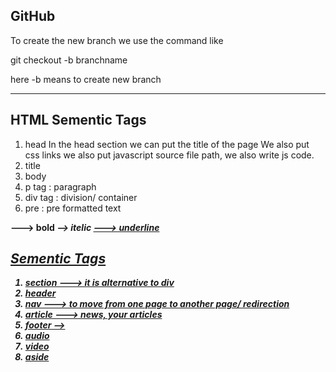 GitHub
------
To create the new branch we use the command like

git checkout -b branchname

here -b means to create new branch


-------------------------------------------------------
HTML Sementic Tags
----------
1. head
In the head section we can put the title of the page
We also put css links
we also put javascript source file path, we also write js code.
2. title
3. body
4. p tag : paragraph
5. div tag : division/ container
6. pre : pre formatted text

<b> ---> bold
<i> --> itelic
<u> ---> underline
<address>

Sementic Tags
-----
1. section  ---> it is alternative to div
2. header
3. nav  ---> to move from one page to another page/ redirection
4. article ---> news, your articles
5. footer --> 
6. audio
7. video
8. aside


















